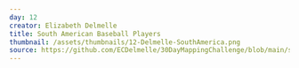 ```yaml
---
day: 12
creator: Elizabeth Delmelle
title: South American Baseball Players
thumbnail: /assets/thumbnails/12-Delmelle-SouthAmerica.png
source: https://github.com/ECDelmelle/30DayMappingChallenge/blob/main/scripts/12_SouthAmerican.R
---
```

